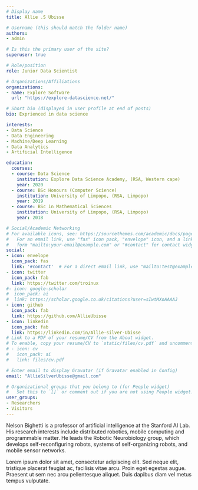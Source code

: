 ```yaml
---
# Display name
title: Allie .S Ubisse

# Username (this should match the folder name)
authors:
- admin

# Is this the primary user of the site?
superuser: true

# Role/position
role: Junior Data Scientist

# Organizations/Affiliations
organizations:
- name: Explore Software
  url: "https://explore-datascience.net/"

# Short bio (displayed in user profile at end of posts)
bio: Exprienced in data science

interests:
- Data Science
- Data Engineering
- Machine/Deep Learning
- Data Analytics
- Artificial Intelligence

education:
  courses:
  - course: Data Science
    institution: Explore Data Science Academy, (RSA, Western cape)
    year: 2020
  - course: BSc Honours (Computer Science)
    institution: University of Limpopo, (RSA, Limpopo)
    year: 2019
  - course: BSc in Mathematical Sciences
    institution: University of Limpopo, (RSA, Limpopo)
    year: 2018

# Social/Academic Networking
# For available icons, see: https://sourcethemes.com/academic/docs/page-builder/#icons
#   For an email link, use "fas" icon pack, "envelope" icon, and a link in the
#   form "mailto:your-email@example.com" or "#contact" for contact widget.
social:
- icon: envelope
  icon_pack: fas
  link: '#contact'  # For a direct email link, use "mailto:test@example.org".
- icon: twitter
  icon_pack: fab
  link: https://twitter.com/troinux
#- icon: google-scholar
#  icon_pack: ai
#  link: https://scholar.google.co.uk/citations?user=sIwtMXoAAAAJ
- icon: github
  icon_pack: fab
  link: https://github.com/AllieUbisse
- icon: linkedin
  icon_pack: fab
  link: https://linkedin.com/in/Allie-silver-Ubisse
# Link to a PDF of your resume/CV from the About widget.
# To enable, copy your resume/CV to `static/files/cv.pdf` and uncomment the lines below.
# - icon: cv
#   icon_pack: ai
#   link: files/cv.pdf

# Enter email to display Gravatar (if Gravatar enabled in Config)
email: "AllieSilverUbisse@gmail.com"

# Organizational groups that you belong to (for People widget)
#   Set this to `[]` or comment out if you are not using People widget.
user_groups:
- Researchers
- Visitors
---
```


Nelson Bighetti is a professor of artificial intelligence at the Stanford AI Lab. His research interests include distributed robotics, mobile computing and programmable matter. He leads the Robotic Neurobiology group, which develops self-reconfiguring robots, systems of self-organizing robots, and mobile sensor networks.

Lorem ipsum dolor sit amet, consectetur adipiscing elit. Sed neque elit, tristique placerat feugiat ac, facilisis vitae arcu. Proin eget egestas augue. Praesent ut sem nec arcu pellentesque aliquet. Duis dapibus diam vel metus tempus vulputate.
